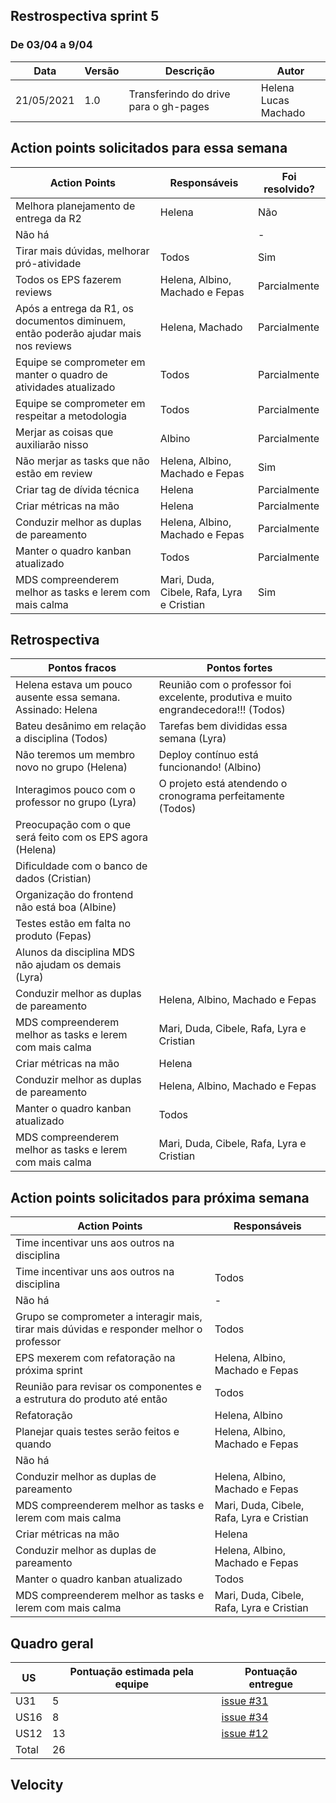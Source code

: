 ## Restrospectiva sprint 5

### De 03/04 a 9/04


| Data       | Versão | Descrição                                           | Autor              |
| ---------- | ------ | --------------------------------------------------- | ------------------ |
| 21/05/2021 | 1.0    | Transferindo do drive para o gh-pages               |    Helena </br> Lucas Machado   |

## Action points solicitados para essa semana

| **Action Points** | **Responsáveis** | **Foi resolvido?** |
| ------------- | ------------ | ------------ | 
| Melhora planejamento de entrega da R2  | Helena | Não |
| Não há |  | - |
| Tirar mais dúvidas, melhorar pró-atividade | Todos | Sim |
| Todos os EPS fazerem reviews | Helena, Albino, Machado e Fepas | Parcialmente |
| Após a entrega da R1, os documentos diminuem, então poderão ajudar mais nos reviews | Helena, Machado | Parcialmente |
| Equipe se comprometer em manter o quadro de atividades atualizado | Todos | Parcialmente |
| Equipe se comprometer em respeitar a metodologia  | Todos | Parcialmente |
| Merjar as coisas que auxiliarão nisso | Albino | Parcialmente |
| Não merjar as tasks que não estão em review | Helena, Albino, Machado e Fepas | Sim |
| Criar tag de dívida técnica | Helena | Parcialmente |
| Criar métricas na mão | Helena | Parcialmente |
| Conduzir melhor as duplas de pareamento | Helena, Albino, Machado e Fepas | Parcialmente |
| Manter o quadro kanban atualizado  | Todos | Parcialmente |
| MDS compreenderem melhor as tasks e lerem com mais calma  | Mari, Duda, Cibele, Rafa, Lyra e Cristian | Sim |


## Retrospectiva

| **Pontos fracos** | **Pontos fortes** |
| ------------- | ------------- |
| Helena estava um pouco ausente essa semana. Assinado: Helena | Reunião com o professor foi excelente, produtiva e muito engrandecedora!!! (Todos) |
| Bateu desânimo em relação a disciplina (Todos) | Tarefas bem divididas essa semana (Lyra) |
| Não teremos um membro novo no grupo (Helena) | Deploy contínuo está funcionando! (Albino) |
| Interagimos pouco com o professor no grupo (Lyra) | O projeto está atendendo o cronograma perfeitamente (Todos) |
| Preocupação com o que será feito com os EPS agora (Helena) |  |
| Dificuldade com o banco de dados (Cristian) |  |
| Organização do frontend não está boa (Albine) |  |
| Testes estão em falta no produto (Fepas) |  |
| Alunos da disciplina MDS não ajudam os demais (Lyra) |  |
| Conduzir melhor as duplas de pareamento | Helena, Albino, Machado e Fepas |
| MDS compreenderem melhor as tasks e lerem com mais calma  | Mari, Duda, Cibele, Rafa, Lyra e Cristian |
| Criar métricas na mão | Helena |
| Conduzir melhor as duplas de pareamento | Helena, Albino, Machado e Fepas |
| Manter o quadro kanban atualizado  | Todos |
| MDS compreenderem melhor as tasks e lerem com mais calma  | Mari, Duda, Cibele, Rafa, Lyra e Cristian |


## Action points solicitados para próxima semana

| **Action Points** | **Responsáveis** |
| ----------------- | ---------------- |
| Time incentivar uns aos outros na disciplina |  |
| Time incentivar uns aos outros na disciplina | Todos |
| Não há | - |
| Grupo se comprometer a interagir mais, tirar mais dúvidas e responder melhor o professor | Todos |
| EPS mexerem com refatoração na próxima sprint | Helena, Albino, Machado e Fepas |
| Reunião para revisar os componentes e a estrutura do produto até então | Todos |
| Refatoração | Helena, Albino |
| Planejar quais testes serão feitos e quando | Helena, Albino, Machado e Fepas |
| Não há |  |
| Conduzir melhor as duplas de pareamento | Helena, Albino, Machado e Fepas |
| MDS compreenderem melhor as tasks e lerem com mais calma  | Mari, Duda, Cibele, Rafa, Lyra e Cristian |
| Criar métricas na mão | Helena |
| Conduzir melhor as duplas de pareamento | Helena, Albino, Machado e Fepas |
| Manter o quadro kanban atualizado  | Todos |
| MDS compreenderem melhor as tasks e lerem com mais calma  | Mari, Duda, Cibele, Rafa, Lyra e Cristian |


## Quadro geral

| US    | Pontuação estimada pela equipe | Pontuação entregue              | 
|-------|--------------------------------|---------------------------------|
| U31   |5 |[issue #31](https://github.com/parlamentaqui/frontend/issues/31) |
| US16  |8 |[issue #34](https://github.com/parlamentaqui/gateway/issues/34)|
| US12  |13 |[issue #12](https://github.com/parlamentaqui/gateway/issues/12) |
| Total |26  | |

## Velocity


